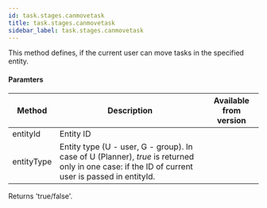 ```yaml
---
id: task.stages.canmovetask
title: task.stages.canmovetask
sidebar_label: task.stages.canmovetask
---
```

This method defines, if the current user can move tasks in the specified entity.

#### Paramters

| Method | Description | Available from version |
| --- | --- | --- |
| entityId | Entity ID |     |
| entityType | Entity type (U - user, G - group). In case of U (Planner), _true_ is returned only in one case: if the ID of current user is passed in entityId. |     |

Returns 'true/false'.